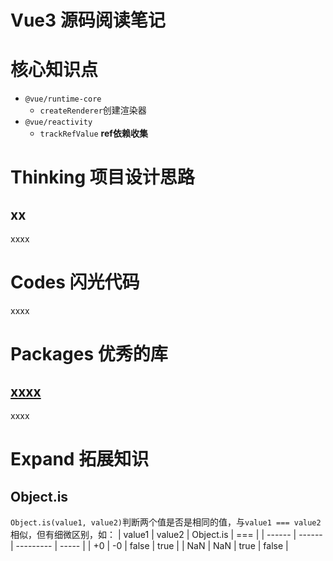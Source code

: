 Vue3 源码阅读笔记
===
# 核心知识点

- `@vue/runtime-core`
  - `createRenderer`创建渲染器
- `@vue/reactivity`
  - `trackRefValue` **ref依赖收集**

# Thinking 项目设计思路

## xx

xxxx

# Codes 闪光代码

xxxx

# Packages 优秀的库

## [xxxx](https://www.npmjs.com/package/xxxx)

xxxx

# Expand 拓展知识

## Object.is

`Object.is(value1, value2)`判断两个值是否是相同的值，与`value1 === value2`相似，但有细微区别，如：
| value1 | value2 | Object.is | ===   |
| ------ | ------ | --------- | ----- |
| +0     | -0     | false     | true  |
| NaN    | NaN    | true      | false |